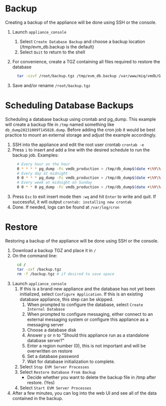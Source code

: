 ---
---

# Backup
Creating a backup of the appliance will be done using SSH or the console.

1. Launch `appliance_console`
   1. Select `Create Database Backup` and choose a backup location (/tmp/evm_db.backup is the default)
   2. Select `Quit` to return to the shell
2. For convenience, create a TGZ containing all files required to restore the database
   ```bash
     tar -czvf /root/backup.tgz /tmp/evm_db.backup /var/www/miq/vmdb/GUID /var/www/miq/vmdb/certs/v2_key
   ```

3. Save and/or rename `/root/backup.tgz`

# Scheduling Database Backups
Scheduling a database backup using crontab and pg_dump.
This example will create a backup file in `/tmp` named something like `db_dump20231009T145028.dump`.
Before adding the cron job it would be best practice to mount an external storage and adjust the example accordingly.

1. SSH into the appliance and edit the root user crontab `crontab -e`
2. Press `i` to insert and add a line with the desired schedule to run the backup job. Examples:
   ```bash
     # Every hour on the hour
     0 * * * * pg_dump -Fc vmdb_production > /tmp/db_dump$(date +\%Y\%m\%dT\%H\%M\%S).dump
     # Every day at midnight
     0 0 * * * pg_dump -Fc vmdb_production > /tmp/db_dump$(date +\%Y\%m\%dT\%H\%M\%S).dump
     # Every week at midnight on Sunday
     0 0 * * 0 pg_dump -Fc vmdb_production > /tmp/db_dump$(date +\%Y\%m\%dT\%H\%M\%S).dump
   ```
3. Press `Esc` to exit insert mode then `:wq` and hit `Enter` to write and quit.  If successful, it will output `crontab: installing new crontab`
4. Done. If needed, logs can be found at `/var/log/cron`

# Restore
Restoring a backup of the appliance will be done using SSH or the console.

1. Download a backup TGZ and place it in `/`
2. On the command line:
   ```bash
     cd /
     tar -zxf /backup.tgz
     rm -f /backup.tgz # if desired to save space
   ```
3. Launch `appliance_console`
   1. If this is a brand new appliance and the database has not yet been initialized, select `Configure Application`. If this is an existing database appliance, this step can be skipped.
      1. When prompted to configure the database, select `Create Internal Database`
      2. When prompted to configure messaging, either connect to an external messaging system or configure this appliance as a messaging server
      3. Choose a database disk
      4. Answer y or n to "Should this appliance run as a standalone database server?"
      5. Enter a region number (0), this is not important and will be overwritten on restore
      6. Set a database password
      7. Wait for database initialization to complete.
   2. Select `Stop EVM Server Processes`
   3. Select `Restore Database From Backup`
      - Decide whether you want to delete the backup file in /tmp after restore. (Yes)
   4. Select `Start EVM Server Processes`
4. After a few minutes, you can log into the web UI and see all of the data contained in the backup.
